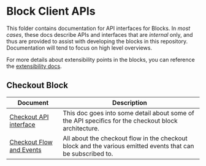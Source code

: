 # Block Client APIs

This folder contains documentation for API interfaces for Blocks. In _most cases_, these docs describe APIs and interfaces that are _internal_ only, and thus are provided to assist with developing the blocks in this repository. Documentation will tend to focus on high level overviews.

For more details about extensibility points in the blocks, you can reference the [extensibility docs](../extensibility/README.md).

## Checkout Block

| Document                                                                 | Description                                                                                                 |
| ------------------------------------------------------------------------ | ----------------------------------------------------------------------------------------------------------- |
| [Checkout API interface](./checkout/checkout-api.md)                     | This doc goes into some detail about some of the API specifics for the checkout block architecture.         |
| [Checkout Flow and Events](../extensibility/checkout-flow-and-events.md) | All about the checkout flow in the checkout block and the various emitted events that can be subscribed to. |
